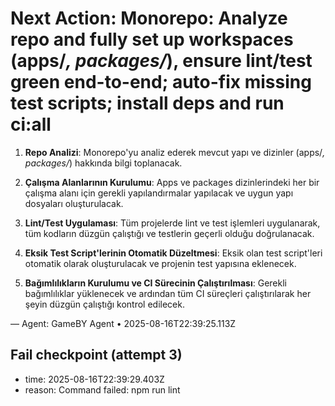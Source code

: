 # Next Action: Monorepo: Analyze repo and fully set up workspaces (apps/*, packages/*), ensure lint/test green end-to-end; auto-fix missing test scripts; install deps and run ci:all

1. **Repo Analizi**: Monorepo'yu analiz ederek mevcut yapı ve dizinler (apps/*, packages/*) hakkında bilgi toplanacak. 

2. **Çalışma Alanlarının Kurulumu**: Apps ve packages dizinlerindeki her bir çalışma alanı için gerekli yapılandırmalar yapılacak ve uygun yapı dosyaları oluşturulacak.

3. **Lint/Test Uygulaması**: Tüm projelerde lint ve test işlemleri uygulanarak, tüm kodların düzgün çalıştığı ve testlerin geçerli olduğu doğrulanacak.

4. **Eksik Test Script'lerinin Otomatik Düzeltmesi**: Eksik olan test script'leri otomatik olarak oluşturulacak ve projenin test yapısına eklenecek.

5. **Bağımlılıkların Kurulumu ve CI Sürecinin Çalıştırılması**: Gerekli bağımlılıklar yüklenecek ve ardından tüm CI süreçleri çalıştırılarak her şeyin düzgün çalıştığı kontrol edilecek.

— Agent: GameBY Agent • 2025-08-16T22:39:25.113Z


## Fail checkpoint (attempt 3)
- time: 2025-08-16T22:39:29.403Z
- reason: Command failed: npm run lint
